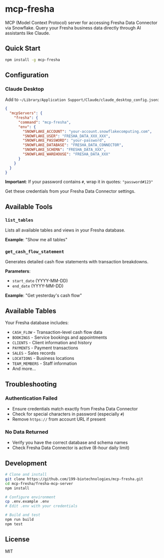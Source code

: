 # mcp-fresha

MCP (Model Context Protocol) server for accessing Fresha Data Connector via Snowflake. Query your Fresha business data directly through AI assistants like Claude.

## Quick Start

```bash
npm install -g mcp-fresha
```

## Configuration

### Claude Desktop

Add to `~/Library/Application Support/Claude/claude_desktop_config.json`:

```json
{
  "mcpServers": {
    "fresha": {
      "command": "mcp-fresha",
      "env": {
        "SNOWFLAKE_ACCOUNT": "your-account.snowflakecomputing.com",
        "SNOWFLAKE_USER": "FRESHA_DATA_XXX_XXX",
        "SNOWFLAKE_PASSWORD": "your-password",
        "SNOWFLAKE_DATABASE": "FRESHA_DATA_CONNECTOR",
        "SNOWFLAKE_SCHEMA": "FRESHA_DATA_XXX",
        "SNOWFLAKE_WAREHOUSE": "FRESHA_DATA_XXX"
      }
    }
  }
}
```

**Important**: If your password contains `#`, wrap it in quotes: `"password#123"`

Get these credentials from your Fresha Data Connector settings.

## Available Tools

### `list_tables`
Lists all available tables and views in your Fresha database.

**Example**: "Show me all tables"

### `get_cash_flow_statement`
Generates detailed cash flow statements with transaction breakdowns.

**Parameters**:
- `start_date` (YYYY-MM-DD)
- `end_date` (YYYY-MM-DD)

**Example**: "Get yesterday's cash flow"

## Available Tables

Your Fresha database includes:
- `CASH_FLOW` - Transaction-level cash flow data
- `BOOKINGS` - Service bookings and appointments
- `CLIENTS` - Client information and history
- `PAYMENTS` - Payment transactions
- `SALES` - Sales records
- `LOCATIONS` - Business locations
- `TEAM_MEMBERS` - Staff information
- And more...

## Troubleshooting

### Authentication Failed
- Ensure credentials match exactly from Fresha Data Connector
- Check for special characters in password (especially `#`)
- Remove `https://` from account URL if present

### No Data Returned
- Verify you have the correct database and schema names
- Check Fresha Data Connector is active (8-hour daily limit)

## Development

```bash
# Clone and install
git clone https://github.com/199-biotechnologies/mcp-fresha.git
cd mcp-fresha/fresha-mcp-server
npm install

# Configure environment
cp .env.example .env
# Edit .env with your credentials

# Build and test
npm run build
npm test
```

## License

MIT